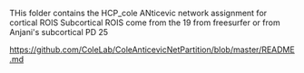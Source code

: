 THis folder contains the HCP_cole ANticevic network assignment for cortical ROIS
Subcortical ROIS come from the 19 from freesurfer or from Anjani's subcortical PD 25

https://github.com/ColeLab/ColeAnticevicNetPartition/blob/master/README.md